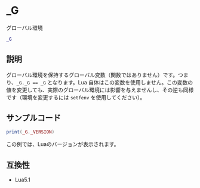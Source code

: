 # _G

グローバル環境

```lua
_G
```

## 説明

グローバル環境を保持するグローバル変数（関数ではありません）です。つまり、`_G._G == _G` となります。Lua 自体はこの変数を使用しません。この変数の値を変更しても、実際のグローバル環境には影響を与えませんし、その逆も同様です（環境を変更するには `setfenv` を使用してください）。

## サンプルコード

```lua
print(_G._VERSION)
```
この例では、Luaのバージョンが表示されます。

## 互換性

- Lua5.1